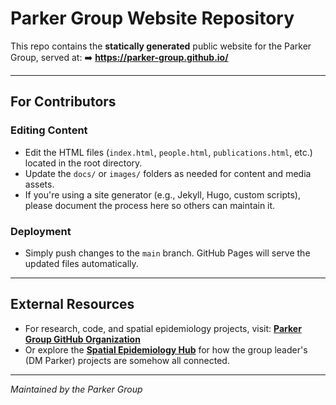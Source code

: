 # Parker Group Website Repository

This repo contains the **statically generated** public website for the Parker Group, served at:
➡️ **https://parker-group.github.io/**

---

## For Contributors

### Editing Content
- Edit the HTML files (`index.html`, `people.html`, `publications.html`, etc.) located in the root directory.
- Update the `docs/` or `images/` folders as needed for content and media assets.
- If you're using a site generator (e.g., Jekyll, Hugo, custom scripts), please document the process here so others can maintain it.

### Deployment
- Simply push changes to the `main` branch. GitHub Pages will serve the updated files automatically.

---

## External Resources
- For research, code, and spatial epidemiology projects, visit: **[Parker Group GitHub Organization](https://github.com/parker-group)**
- Or explore the **[Spatial Epidemiology Hub](https://github.com/DMParker1/spatial-epidemiology-hub)** for how the group leader's (DM Parker) projects are somehow all connected.

---

*Maintained by the Parker Group*
